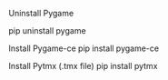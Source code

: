 Uninstall Pygame

pip uninstall pygame

Install Pygame-ce
pip install pygame-ce

Install Pytmx (.tmx file)
pip install pytmx

